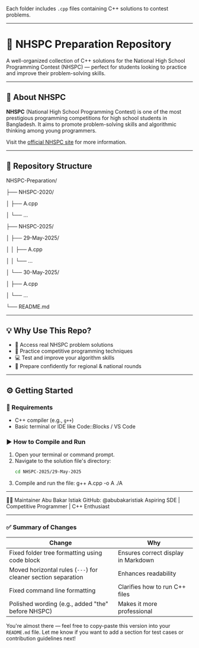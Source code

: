 Each folder includes `.cpp` files containing C++ solutions to contest problems.

---

# 🧠 NHSPC Preparation Repository

A well-organized collection of C++ solutions for the National High School Programming Contest (NHSPC) — perfect for students looking to practice and improve their problem-solving skills.

---

## 📌 About NHSPC

**NHSPC** (National High School Programming Contest) is one of the most prestigious programming competitions for high school students in Bangladesh. It aims to promote problem-solving skills and algorithmic thinking among young programmers.

Visit the [official NHSPC site](https://nhspc.org.bd/home) for more information.

---

## 📁 Repository Structure

NHSPC-Preparation/

├── NHSPC-2020/

│   ├── A.cpp

│   └── ...

├── NHSPC-2025/

│   ├── 29-May-2025/

│   │   ├── A.cpp

│   │   └── ...

│   └── 30-May-2025/

│       ├── A.cpp

│       └── ...

└── README.md





---

## 💡 Why Use This Repo?

- 📘 Access real NHSPC problem solutions  
- 🧠 Practice competitive programming techniques  
- 💻 Test and improve your algorithm skills  
- 🎯 Prepare confidently for regional & national rounds  

---

## ⚙️ Getting Started

### 🔧 Requirements

- C++ compiler (e.g., `g++`)
- Basic terminal or IDE like Code::Blocks / VS Code

### ▶️ How to Compile and Run

1. Open your terminal or command prompt.
2. Navigate to the solution file's directory:
   ```bash
   cd NHSPC-2025/29-May-2025
3. Compile and run the file:
g++ A.cpp -o A
./A

---
👨‍💻 Maintainer
Abu Bakar Istiak
GitHub: @abubakaristiak
Aspiring SDE | Competitive Programmer | C++ Enthusiast

---

### ✅ Summary of Changes

| Change | Why |
|-------|-----|
| Fixed folder tree formatting using code block | Ensures correct display in Markdown |
| Moved horizontal rules (`---`) for cleaner section separation | Enhances readability |
| Fixed command line formatting | Clarifies how to run C++ files |
| Polished wording (e.g., added "the" before NHSPC) | Makes it more professional |

You're almost there — feel free to copy-paste this version into your `README.md` file. Let me know if you want to add a section for test cases or contribution guidelines next!

